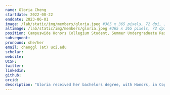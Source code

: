 ```yaml
---
name: Gloria Cheng
startdate: 2022-08-22
enddate: 2023-06-01
image: /lab/static/img/members/gloria.jpeg #365 x 365 pixels, 72 dpi, JPG
altimage: /lab/static/img/members/gloria.jpeg #365 x 365 pixels, 72 dpi, JPG
position: Campuswide Honors Collegium Student, Summer Undergraduate Research Fellow
subsequent:
pronouns: she/her
email: chenggl (at) uci.edu
scholar:
website:
UCSF:
twitter: 
linkedin: 
github: 
orcid:
description: "Gloria received her bachelors degree, with Honors, in Cognitive Sciences at UC Irvine in June 2023. She then moved on to work as a lab manager at Stanford University. In Fall 2025, she will start working towards her PhD at the University of Southern California. Her research interests focus on how people make decisions to optimize reward based on their memory of previous decisions. In the outside world, Gloria enjoys baking new recipes and spending time with her cat, Oligarchy."
---
```

